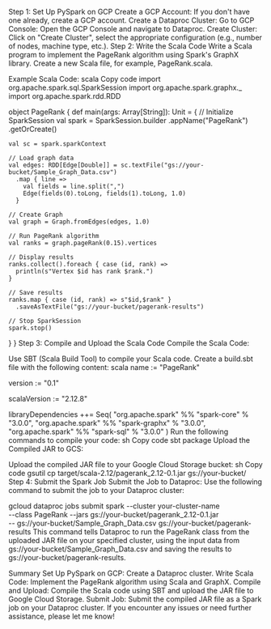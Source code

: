 Step 1: Set Up PySpark on GCP
Create a GCP Account: If you don't have one already, create a GCP account.
Create a Dataproc Cluster:
Go to GCP Console: Open the GCP Console and navigate to Dataproc.
Create Cluster: Click on "Create Cluster", select the appropriate configuration (e.g., number of nodes, machine type, etc.).
Step 2: Write the Scala Code
Write a Scala program to implement the PageRank algorithm using Spark's GraphX library. Create a new Scala file, for example, PageRank.scala.

Example Scala Code:
scala
Copy code
import org.apache.spark.sql.SparkSession
import org.apache.spark.graphx._
import org.apache.spark.rdd.RDD

object PageRank {
  def main(args: Array[String]): Unit = {
    // Initialize SparkSession
    val spark = SparkSession.builder
      .appName("PageRank")
      .getOrCreate()

    val sc = spark.sparkContext

    // Load graph data
    val edges: RDD[Edge[Double]] = sc.textFile("gs://your-bucket/Sample_Graph_Data.csv")
      .map { line =>
        val fields = line.split(",")
        Edge(fields(0).toLong, fields(1).toLong, 1.0)
      }

    // Create Graph
    val graph = Graph.fromEdges(edges, 1.0)

    // Run PageRank algorithm
    val ranks = graph.pageRank(0.15).vertices

    // Display results
    ranks.collect().foreach { case (id, rank) =>
      println(s"Vertex $id has rank $rank.")
    }

    // Save results
    ranks.map { case (id, rank) => s"$id,$rank" }
      .saveAsTextFile("gs://your-bucket/pagerank-results")

    // Stop SparkSession
    spark.stop()
  }
}
Step 3: Compile and Upload the Scala Code
Compile the Scala Code:

Use SBT (Scala Build Tool) to compile your Scala code. Create a build.sbt file with the following content:
scala
name := "PageRank"

version := "0.1"

scalaVersion := "2.12.8"

libraryDependencies ++= Seq(
  "org.apache.spark" %% "spark-core" % "3.0.0",
  "org.apache.spark" %% "spark-graphx" % "3.0.0",
  "org.apache.spark" %% "spark-sql" % "3.0.0"
)
Run the following commands to compile your code:
sh
Copy code
sbt package
Upload the Compiled JAR to GCS:

Upload the compiled JAR file to your Google Cloud Storage bucket:
sh
Copy code
gsutil cp target/scala-2.12/pagerank_2.12-0.1.jar gs://your-bucket/
Step 4: Submit the Spark Job
Submit the Job to Dataproc:
Use the following command to submit the job to your Dataproc cluster:

gcloud dataproc jobs submit spark --cluster your-cluster-name \
  --class PageRank --jars gs://your-bucket/pagerank_2.12-0.1.jar \
  -- gs://your-bucket/Sample_Graph_Data.csv gs://your-bucket/pagerank-results
This command tells Dataproc to run the PageRank class from the uploaded JAR file on your specified cluster, using the input data from gs://your-bucket/Sample_Graph_Data.csv and saving the results to gs://your-bucket/pagerank-results.

Summary
Set Up PySpark on GCP: Create a Dataproc cluster.
Write Scala Code: Implement the PageRank algorithm using Scala and GraphX.
Compile and Upload: Compile the Scala code using SBT and upload the JAR file to Google Cloud Storage.
Submit Job: Submit the compiled JAR file as a Spark job on your Dataproc cluster.
If you encounter any issues or need further assistance, please let me know!
